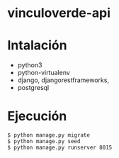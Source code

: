 # vinculoverde-api

# Intalación
* python3
* python-virtualenv
* django, djangorestframeworks, 
* postgresql

# Ejecución
```
$ python manage.py migrate
$ python manage.py seed
$ python manage.py runserver 8015
```